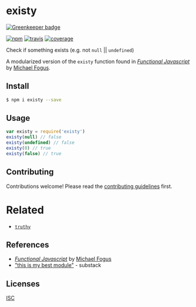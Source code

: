 # existy

[![Greenkeeper badge](https://badges.greenkeeper.io/bcomnes/existy.svg)](https://greenkeeper.io/)

[![npm][npm-image]][npm-url]
[![travis][travis-image]][travis-url]
[![coverage][coverage-image]][coverage-url]

[npm-image]: https://img.shields.io/npm/v/existy.svg?style=flat-square
[npm-url]: https://www.npmjs.com/package/existy
[travis-image]: https://img.shields.io/travis/bcomnes/existy.svg?style=flat-square
[travis-url]: https://travis-ci.org/bcomnes/existy
[coverage-image]: https://img.shields.io/codeclimate/coverage/github/bcomnes/existy.svg?style=flat-square
[coverage-url]: https://codeclimate.com/github/bcomnes/existy


Check if something exists (e.g. not `null` || `undefined`)

A modularized version of the `existy` function found in [*Functional Javascript*](http://shop.oreilly.com/product/0636920028857.do) by [Michael Fogus](http://blog.fogus.me/).

## Install

```sh
$ npm i existy --save
```

## Usage

```js
var existy = require('existy')
existy(null) // false
existy(undefined) // false
existy(0) // true
existy(false) // true
```

## Contributing

Contributions welcome! Please read the [contributing guidelines](CONTRIBUTING.md) first.

# Related

- [`truthy`](https://www.npmjs.com/package/@bret/truthy)

## References

- [*Functional Javascript*](http://shop.oreilly.com/product/0636920028857.do) by [Michael Fogus](http://blog.fogus.me/)
- ["this is my best module"](https://twitter.com/substack/status/469024887949242368) - substack

## Licenses
[ISC](LICENSE)
